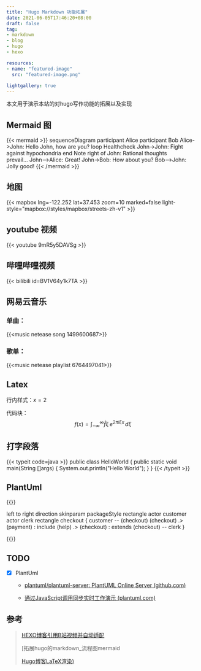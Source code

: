 ```yaml
---
title: "Hugo Markdown 功能拓展"
date: 2021-06-05T17:46:20+08:00
draft: false
tag:
- markdowm
- blog
- hugo
- hexo

resources:
- name: "featured-image"
  src: "featured-image.png"

lightgallery: true
---
```

本文用于演示本站的对hugo写作功能的拓展以及实现



## Mermaid 图

{{< mermaid >}}
sequenceDiagram
    participant Alice
    participant Bob
    Alice->John: Hello John, how are you?
    loop Healthcheck
        John->John: Fight against hypochondria
    end
    Note right of John: Rational thoughts <br/>prevail...
    John-->Alice: Great!
    John->Bob: How about you?
    Bob-->John: Jolly good!
{{< /mermaid >}}



## 地图


{{< mapbox lng=-122.252 lat=37.453 zoom=10 marked=false light-style="mapbox://styles/mapbox/streets-zh-v1" >}}



## youtube 视频

{{< youtube 9mR5y5DAVSg >}}


## 哔哩哔哩视频

{{< bilibili id=BV1V64y1k7TA >}}

## 网易云音乐

### 单曲：

{{<music netease song 1499600687>}}



### 歌单：

{{<music netease playlist 6764497041>}}


## Latex


行内样式：$x=2$

代码块：
$$
f(x)=\int_{-\infty}^\infty\widehat f\xi\,e^{2\pi i\xi x}\,d\xi
$$

## 打字段落

{{< typeit code=java >}}
public class HelloWorld {
    public static void main(String []args) {
        System.out.println("Hello World");
    }
}
{{< /typeit >}}



## PlantUml

{{<uml>}}

left to right direction
skinparam packageStyle rectangle
actor customer
actor clerk
rectangle checkout {
  customer -- (checkout)
  (checkout) .> (payment) : include
  (help) .> (checkout) : extends
  (checkout) -- clerk
}

{{</uml>}}

## TODO

- [x] PlantUml

	- [plantuml/plantuml-server: PlantUML Online Server (github.com)](https://github.com/plantuml/plantuml-server)

	- [通过JavaScript调用同步实时工作演示 (plantuml.com)](https://plantuml.com/zh/demo-javascript-synchronous)


## 参考

>[HEXO博客引用B站视频并自动适配](https://hongcyu.cn/posts/hexo-bilibili.html)
>
>[拓展hugo的markdown_流程图mermaid
>
>[Hugo博客LaTeX渲染)](https://yyqx.online/posts/hugo博客latex渲染/)
